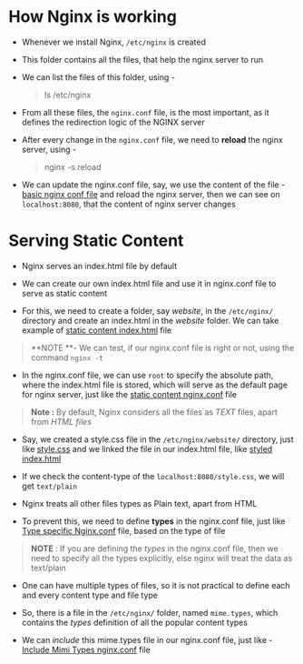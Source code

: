 
# How Nginx is working

* Whenever we install Nginx, `/etc/nginx` is created

* This folder contains all the files, that help the nginx server to run

* We can list the files of this folder, using -

    > ls /etc/nginx

* From all these files, the `nginx.conf` file, is the most important, as it defines the redirection logic of the NGINX server   

* After every change in the `nginx.conf` file, we need to **reload** the nginx server, using -

    > nginx -s reload

* We can update the nginx.conf file, say, we use the content of the file - [basic nginx conf file](basic_nginx.conf) and reload the nginx server, then we can see on `localhost:8080`, that the content of nginx server changes


# Serving Static Content

* Nginx serves an index.html file by default

* We can create our own index.html file and use it in nginx.conf file to serve as static content

* For this, we need to create a folder, say _website_, in the `/etc/nginx/` directory and create an index.html in the _website_ folder. We can take example of [static content index.html](static_content_index.html) file

> **NOTE **- We can test, if our nginx.conf file is right or not, using the command `nginx -t`

* In the nginx.conf file, we can use `root` to specify the absolute path, where the index.html file is stored, which will serve as the default page for nginx server, just like the [static content nginx.conf](static_content_nginx.conf) file

> **Note :** By default, Nginx considers all the files as *TEXT* files, apart from *HTML files* 

* Say, we created a style.css file in the `/etc/nginx/website/` directory, just like [style.css](style.css) and we linked the file in our index.html file, like [styled index.html](type_specific_index.html)

* If we check the content-type of the `localhost:8080/style.css`, we will get `text/plain`

* Nginx treats all other files types as Plain text, apart from HTML

* To prevent this, we need to define **types** in the nginx.conf file, just like [Type specific Nginx.conf](type_specific_nginx.conf) file, based on the type of file

> **NOTE** : If you are defining the *types* in the nginx.conf file, then we need to specify all the types explicitly, else nginx will treat the data as text/plain

* One can have multiple types of files, so it is not practical to define each and every content type and file type

* So, there is a file in the `/etc/nginx/` folder, named `mime.types`, which contains the *types* definition of all the popular content types

* We can *include* this mime.types file in our nginx.conf file, just like - [Include Mimi Types nginx.conf](include_mime_types_nginx.conf) file